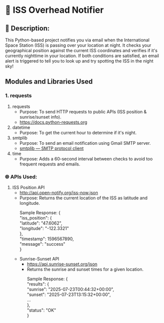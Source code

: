 # 🌌 ISS Overhead Notifier
<h2>🔎 Description:</h2>
<p>This Python-based project notifies you via email when the International Space Station (ISS) is passing over your location at night. 
  It checks your geographical position against the current ISS coordinates and verifies if it's currently nighttime in your location. 
  If both conditions are satisfied, an email alert is triggered to tell you to look up and try spotting the ISS in the night sky!</p>
<h2>Modules and Libraries Used</h2>
<h3>1. requests</h3>
<ol>
  <li>requests
    <ul>
      <li>Purpose: To send HTTP requests to public APIs (ISS position & sunrise/sunset info).</li>
      <li><a href="https://docs.python-requests.org" target="_blank">https://docs.python-requests.org</a></li>
    </ul>
  </li>
  <li>datetime
    <ul>
      <li>Purpose: To get the current hour to determine if it's night.</li>
    </ul>
  </li>
  <li>smtplib
    <ul>
      <li>Purpose: To send an email notification using Gmail SMTP server.</li>
      <li><a href="https://docs.python.org/3/library/smtplib.html" target="_blank">smtplib — SMTP protocol client</a></li>
    </ul>
  </li>
  <li>time
    <ul>
      <li>Purpose: Adds a 60-second interval between checks to avoid too frequent requests and emails.</li>
    </ul>
  </li>  
</ol>
<h3>🌐 APIs Used:</h3>
<ol>
  <li>ISS Position API
    <ul>
      <li><a href="http://api.open-notify.org/iss-now.json" target="_blank">http://api.open-notify.org/iss-now.json</a></li>
      <li>Purpose: Returns the current location of the ISS as latitude and longitude.</li>
      <p>Sample Response:
        {<br>
          "iss_position": {<br>
            "latitude": "47.6062",<br>
            "longitude": "-122.3321"<br>
            },<br>
          "timestamp": 1596567890,<br>
          "message": "success"<br>
        }<br>
      </p>
  </li>
  <li>Sunrise-Sunset API
    <ul>
      <li><a href="https://api.sunrise-sunset.org/json" target="_blank">https://api.sunrise-sunset.org/json</a></li>
      <li>Returns the sunrise and sunset times for a given location.</li>
      <p>Sample Response:
        {<br>
          "results": {<br>
            "sunrise": "2025-07-23T00:44:32+00:00",<br>
            "sunset": "2025-07-23T13:15:32+00:00",<br>
            ...<br>
          },<br>
          "status": "OK"<br>
        }<br>
      </p>
  </li>
</ol>










